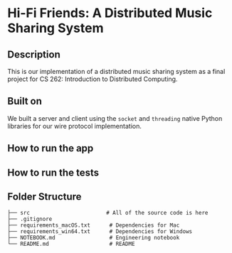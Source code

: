 # Hi-Fi Friends: A Distributed Music Sharing System

## Description

This is our implementation of a distributed music sharing system as a final project for
CS 262: Introduction to Distributed Computing.

## Built on

We built a server and client using the `socket` and `threading` native Python libraries for our wire protocol implementation. 

## How to run the app

## How to run the tests

## Folder Structure
```
├── src                        # All of the source code is here
├── .gitignore	
├── requirements_macOS.txt      # Dependencies for Mac
├── requirements_win64.txt      # Dependencies for Windows
├── NOTEBOOK.md                 # Engineering notebook	
└── README.md                   # README
``` 